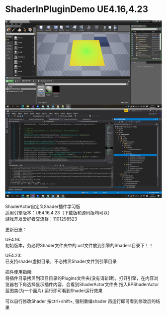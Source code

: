 # ShaderInPluginDemo UE4.16,4.23
![](https://github.com/sitonmoon/ShaderInPluginDemo/blob/UE4.23/demo.png)
![](https://github.com/sitonmoon/ShaderInPluginDemo/blob/UE4.23/demo2.png)

ShaderActor自定义Shader插件学习版  
适用引擎版本：UE4.16,4.23（下载版和源码版均可以）  
游戏开发爱好者交流群：1101298523  

更新日志： 

UE4.16:  
初始版本，务必将Shader文件夹中的.usf文件放到引擎的Shaders目录下！！

UE4.23:  
已支持shader虚拟目录，不必拷贝Shader文件到引擎目录

插件使用指南:  
将插件目录拷贝到项目目录的Plugins文件夹(没有请新建)，打开引擎，在内容浏览器右下角选择显示插件内容，会看到ShaderActor文件夹 拖入BPShaderActor蓝图类(为一个面片) 运行即可看到Shader运行效果

可以自行修改Shader 按ctrl+shift+, 强制重编shader 再运行即可看到修改后的结果
